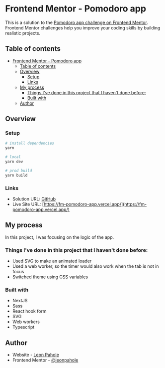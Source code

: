 # Frontend Mentor - Pomodoro app

This is a solution to the [Pomodoro app challenge on Frontend Mentor](https://www.frontendmentor.io/challenges/pomodoro-app-KBFnycJ6G). Frontend Mentor challenges help you improve your coding skills by building realistic projects.

## Table of contents

- [Frontend Mentor - Pomodoro app](#frontend-mentor---pomodoro-app)
  - [Table of contents](#table-of-contents)
  - [Overview](#overview)
    - [Setup](#setup)
    - [Links](#links)
  - [My process](#my-process)
    - [Things I've done in this project that I haven't done before:](#things-ive-done-in-this-project-that-i-havent-done-before)
    - [Built with](#built-with)
  - [Author](#author)

## Overview

### Setup

```bash
# install dependencies
yarn

# local
yarn dev

# prod build
yarn build
```

### Links

- Solution URL: [GitHub](https://github.com/leonpahole/fm-pomodoro-app)
- Live Site URL: [https://fm-pomodoro-app.vercel.app/](https://fm-pomodoro-app.vercel.app/)

## My process

In this project, I was focusing on the logic of the app.

### Things I've done in this project that I haven't done before:

- Used SVG to make an animated loader
- Used a web worker, so the timer would also work when the tab is not in focus
- Switched theme using CSS variables

### Built with

- NextJS
- Sass
- React hook form
- SVG
- Web workers
- Typescript

## Author

- Website - [Leon Pahole](https://leonpahole.com)
- Frontend Mentor - [@leonpahole](https://www.frontendmentor.io/profile/leonpahole)
